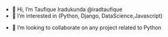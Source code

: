 - 👋 Hi, I’m Taufique Iradukunda @iradtaufique
- 👀 I’m interested in (Python, Django, DataScience,Javascript)
<!-- - 🌱 I’m currently learning ... -->
- 💞️ I’m looking to collaborate on any project related to Python

<!--- - 📫 How to reach me --->

<!---
iradtaufique/iradtaufique is a ✨ special ✨ repository because its `README.md` (this file) appears on your GitHub profile.
You can click the Preview link to take a look at your changes.
--->
